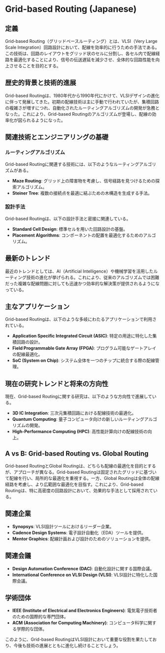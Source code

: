 # Grid-based Routing (Japanese)

## 定義

Grid-based Routing（グリッドベースルーティング）とは、VLSI（Very Large Scale Integration）回路設計において、配線を効率的に行うための手法である。この技術は、回路のレイアウトをグリッド状のセルに分割し、各セル内で配線経路を最適化することにより、信号の伝送遅延を減少させ、全体的な回路性能を向上させることを目的とする。

## 歴史的背景と技術的進展

Grid-based Routingは、1980年代から1990年代にかけて、VLSIデザインの進化に伴って発展してきた。初期の配線技術は主に手動で行われていたが、集積回路の複雑さが増すにつれ、自動化されたルーティングアルゴリズムの開発が急務となった。これにより、Grid-based Routingのアルゴリズムが登場し、配線の効率化が図られるようになった。

## 関連技術とエンジニアリングの基礎

### ルーティングアルゴリズム

Grid-based Routingに関連する技術には、以下のようなルーティングアルゴリズムがある。

- **Maze Routing**: グリッド上の障害物を考慮し、信号経路を見つけるための探索アルゴリズム。
- **Steiner Tree**: 複数の接続点を最適に結ぶための木構造を生成する手法。

### 設計手法

Grid-based Routingは、以下の設計手法と密接に関連している。

- **Standard Cell Design**: 標準セルを用いた回路設計の基盤。
- **Placement Algorithms**: コンポーネントの配置を最適化するためのアルゴリズム。

## 最新のトレンド

最近のトレンドとしては、AI（Artificial Intelligence）や機械学習を活用したルーティング技術の進化が挙げられる。これにより、従来のアルゴリズムでは困難だった複雑な配線問題に対しても迅速かつ効率的な解決策が提供されるようになっている。

## 主なアプリケーション

Grid-based Routingは、以下のような多岐にわたるアプリケーションで利用されている。

- **Application Specific Integrated Circuit (ASIC)**: 特定の用途に特化した集積回路の設計。
- **Field Programmable Gate Array (FPGA)**: プログラム可能なゲートアレイの配線最適化。
- **SoC (System on Chip)**: システム全体を一つのチップに統合する際の配線管理。

## 現在の研究トレンドと将来の方向性

現在、Grid-based Routingに関する研究は、以下のような方向性で進展している。

- **3D IC Integration**: 三次元集積回路における配線技術の最適化。
- **Quantum Computing**: 量子コンピュータ向けの新しいルーティングアルゴリズムの開発。
- **High-Performance Computing (HPC)**: 高性能計算向けの配線技術の向上。

## A vs B: Grid-based Routing vs. Global Routing

Grid-based RoutingとGlobal Routingは、どちらも配線の最適化を目的とするが、アプローチが異なる。Grid-based Routingは固定されたグリッドに基づいて配線を行い、局所的な最適化を重視する。一方、Global Routingは全体の配線経路を考慮し、より広範囲な最適化を目指す。これにより、Grid-based Routingは、特に高密度の回路設計において、効果的な手法として採用されている。

## 関連企業

- **Synopsys**: VLSI設計ツールにおけるリーダー企業。
- **Cadence Design Systems**: 電子設計自動化（EDA）ツールを提供。
- **Mentor Graphics**: 配線計画および設計のためのソリューションを提供。

## 関連会議

- **Design Automation Conference (DAC)**: 自動化設計に関する国際会議。
- **International Conference on VLSI Design (VLSI)**: VLSI設計に特化した国際会議。

## 学術団体

- **IEEE (Institute of Electrical and Electronics Engineers)**: 電気電子技術者のための国際的な専門団体。
- **ACM (Association for Computing Machinery)**: コンピュータ科学に関する学際的な団体。

このように、Grid-based RoutingはVLSI設計において重要な役割を果たしており、今後も技術の進展とともに進化し続けることでしょう。
